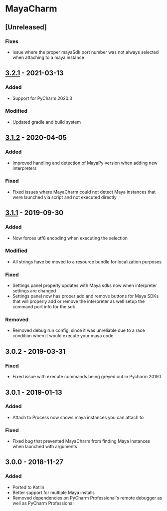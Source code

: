 # MayaCharm

## [Unreleased]
### Fixes
- issue where the proper mayaSdk port number was not always selected when attaching to a maya instance

## [3.2.1] - 2021-03-13
### Added
- Support for PyCharm 2020.3
### Modified
- Updated gradle and build system

## [3.1.2] - 2020-04-05
### Added
- Improved handling and detection of MayaPy version when adding new interpreters

### Fixed
- Fixed issues where MayaCharm could not detect Maya instances that were launched via script and not executed directly

## [3.1.1] - 2019-09-30
### Added
- Now forces utf8 encoding when executing the selection

### Modified
- All strings have be moved to a resource bundle for localization purposes

### Fixed
- Settings panel properly updates with Maya sdks now when interpreter settings are changed
- Settings panel now has proper add and remove buttons for Maya SDKs that will properly add or remove the interpreter as well setup the command port info for the sdk

### Removed
- Removed debug run config, since it was unreliable due to a race condition when it would execute your maya code

## 3.0.2 - 2019-03-31
### Fixed
- Fixed issue with execute commands being greyed out in Pycharm 2019.1

## 3.0.1 - 2019-01-13
### Added
- Attach to Process now shows maya instances you can attach to

### Fixed
- Fixed bug that prevented MayaCharm from finding Maya Instances when launched with arguments

## 3.0.0 - 2018-11-27
### Added
- Ported to Kotlin
- Better support for multiple Maya installs
- Removed dependencies on PyCharm Professional's remote debugger as well as PyCharm Professional

[3.2.1]: https://github.com/cmcpasserby/MayaCharm/releases/tag/v3.2.1
[3.1.2]: https://github.com/cmcpasserby/MayaCharm/releases/tag/v3.1.2
[3.1.1]: https://github.com/cmcpasserby/MayaCharm/releases/tag/v3.1.1
[3.0.0]: https://github.com/cmcpasserby/MayaCharm/releases/tag/v3.0.0
